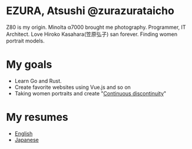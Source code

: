 # EZURA, Atsushi @zurazurataicho
Z80 is my origin. Minolta α7000 brought me photography. Programmer, IT Architect. Love Hiroko Kasahara(笠原弘子) san forever. Finding women portrait models.

# My goals
- Learn Go and Rust.
- Create favorite websites using Vue.js and so on
- Taking women portraits and create "[Continuous discontinuity](https://www.lensculture.com/atsushi-ezura)"

# My resumes
- [English](https://github.com/zurazurataicho/resume/blob/master/README_en.md)
- [Japanese](https://github.com/zurazurataicho/resume/blob/master/README.md)

